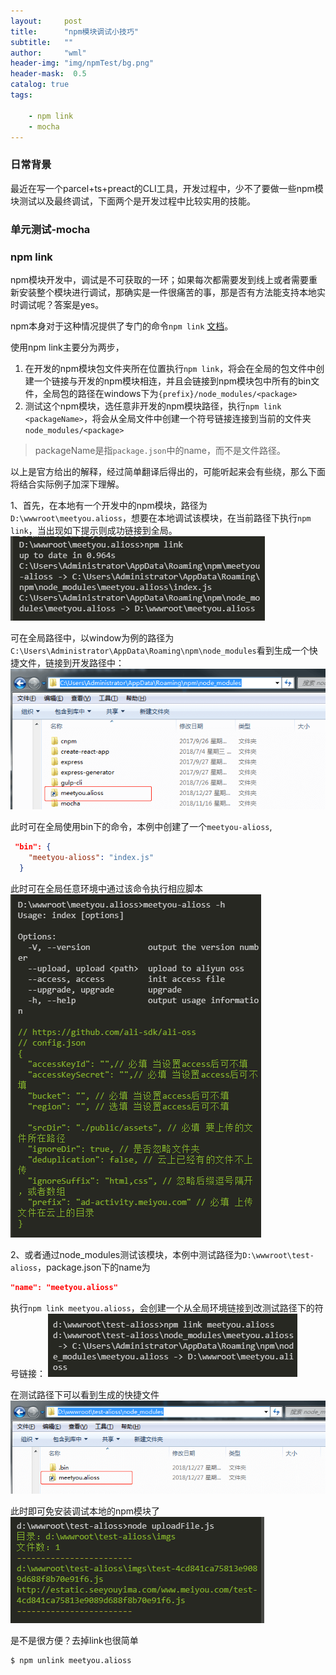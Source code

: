 ```yaml
---
layout:     post
title:      "npm模块调试小技巧"
subtitle:   ""
author:     "wml"
header-img: "img/npmTest/bg.png"
header-mask:  0.5
catalog: true
tags:

    - npm link
    - mocha
---
```


### 日常背景

最近在写一个parcel+ts+preact的CLI工具，开发过程中，少不了要做一些npm模块测试以及最终调试，下面两个是开发过程中比较实用的技能。

### 单元测试-mocha


### npm link

npm模块开发中，调试是不可获取的一环；如果每次都需要发到线上或者需要重新安装整个模块进行调试，那确实是一件很痛苦的事，那是否有方法能支持本地实时调试呢？答案是yes。

npm本身对于这种情况提供了专门的命令`npm link` [文档](https://docs.npmjs.com/cli/link)。

使用npm link主要分为两步，

1. 在开发的npm模块包文件夹所在位置执行`npm link`，将会在全局的包文件中创建一个链接与开发的npm模块相连，并且会链接到npm模块包中所有的bin文件，全局包的路径在windows下为`{prefix}/node_modules/<package>`
2. 测试这个npm模块，选任意非开发的npm模块路径，执行`npm link <packageName>`，将会从全局文件中创建一个符号链接连接到当前的文件夹`node_modules/<package>`

> packageName是指`package.json`中的name，而不是文件路径。

以上是官方给出的解释，经过简单翻译后得出的，可能听起来会有些绕，那么下面将结合实际例子加深下理解。

1、首先，在本地有一个开发中的npm模块，路径为`D:\wwwroot\meetyou.alioss`，想要在本地调试该模块，在当前路径下执行`npm link`，当出现如下提示则成功链接到全局。
![link](/img/npmTest/1.png)

可在全局路径中，以window为例的路径为`C:\Users\Administrator\AppData\Roaming\npm\node_modules`看到生成一个快捷文件，链接到开发路径中：
![link](/img/npmTest/2.png)

此时可在全局使用bin下的命令，本例中创建了一个`meetyou-alioss`,

```json
 "bin": {
    "meetyou-alioss": "index.js"
  }
```

此时可在全局任意环境中通过该命令执行相应脚本
![link](/img/npmTest/3.png)

2、或者通过node_modules测试该模块，本例中测试路径为`D:\wwwroot\test-alioss`，package.json下的name为

```json
"name": "meetyou.alioss"
```

执行`npm link meetyou.alioss`，会创建一个从全局环境链接到改测试路径下的符号链接：
![link](/img/npmTest/4.png)

在测试路径下可以看到生成的快捷文件
![link](/img/npmTest/5.png)

此时即可免安装调试本地的npm模块了
![link](/img/npmTest/6.png)

是不是很方便？去掉link也很简单

```s
$ npm unlink meetyou.alioss
```